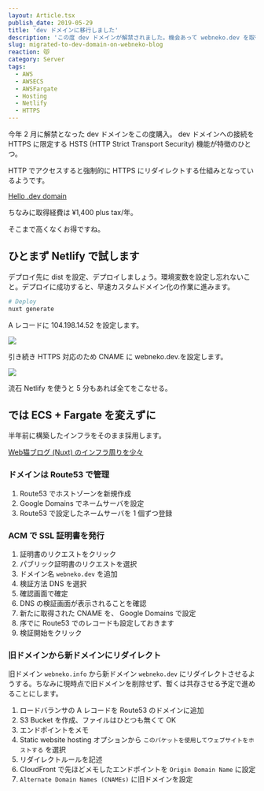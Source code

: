 ```yaml
---
layout: Article.tsx
publish_date: 2019-05-29
title: 'dev ドメインに移行しました'
description: 'この度 dev ドメインが解禁されました。機会あって webneko.dev を取得しています。'
slug: migrated-to-dev-domain-on-webneko-blog
reaction: 😾
category: Server
tags:
  - AWS
  - AWSECS
  - AWSFargate
  - Hosting
  - Netlify
  - HTTPS
---
```


今年 2 月に解禁となった dev ドメインをこの度購入。 dev ドメインへの接続を HTTPS に限定する HSTS (HTTP Strict Transport Security) 機能が特徴のひとつ。

HTTP でアクセスすると強制的に HTTPS にリダイレクトする仕組みとなっているようです。

[Hello .dev domain](https://www.blog.google/technology/developers/hello-dev/)

ちなみに取得経費は ¥1,400 plus tax/年。

そこまで高くなくお得ですね。

## ひとまず Netlify で試します

デプロイ先に dist を設定、デプロイしましょう。環境変数を設定し忘れないこと。デプロイに成功すると、早速カスタムドメイン化の作業に進みます。

```bash
# Deploy
nuxt generate
```

A レコードに 104.198.14.52 を設定します。

![](https://i.imgur.com/IE0rA0I.jpg)

引き続き HTTPS 対応のため CNAME に webneko.dev.を設定します。

![](https://i.imgur.com/r8lUfJl.jpg)

流石 Netlify を使うと 5 分もあれば全てをこなせる。

## では ECS + Fargate を変えずに

半年前に構築したインフラをそのまま採用します。

<a class="link-preview" href="../deploy-webneko-blog-to-fargate-in-ecs">Web猫ブログ (Nuxt) のインフラ周りを少々</a>

### ドメインは Route53 で管理

1. Route53 でホストゾーンを新規作成
2. Google Domains でネームサーバを設定
3. Route53 で設定したネームサーバを 1 個ずつ登録

### ACM で SSL 証明書を発行

1. 証明書のリクエストをクリック
2. パブリック証明書のリクエストを選択
3. ドメイン名 `webneko.dev` を追加
4. 検証方法 DNS を選択
5. 確認画面で確定
6. DNS の検証画面が表示されることを確認
7. 新たに取得された CNAME を、 Google Domains で設定
8. 序でに Route53 でのレコードも設定しておきます
9. 検証開始をクリック

### 旧ドメインから新ドメインにリダイレクト

旧ドメイン `webneko.info` から新ドメイン `webneko.dev` にリダイレクトさせるようする。ちなみに現時点で旧ドメインを削除せず、暫くは共存させる予定で進めることにします。

1. ロードバランサの A レコードを Route53 のドメインに追加
2. S3 Bucket を作成、ファイルはひとつも無くて OK
3. エンドポイントをメモ
4. Static website hosting オプションから `このバケットを使用してウェブサイトをホストする` を選択
5. リダイレクトルールを記述
6. CloudFront で先ほどメモしたエンドポイントを `Origin Domain Name` に設定
7. `Alternate Domain Names (CNAMEs)` に旧ドメインを設定
